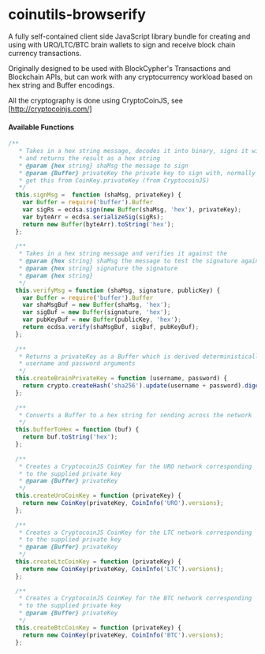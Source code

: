coinutils-browserify
====================

A fully self-contained client side JavaScript library bundle for creating and using with URO/LTC/BTC brain wallets to sign and receive block chain currency transactions.

Originally designed to be used with BlockCypher's Transactions and Blockchain APIs, but can work with any cryptocurrency workload based on hex string and Buffer encodings.

All the cryptography is done using CryptoCoinJS, see [http://cryptocoinjs.com/]

#### Available Functions

```javascript
/**
   * Takes in a hex string message, decodes it into binary, signs it with ECDSA, 
   * and returns the result as a hex string
   * @param {hex string} shaMsg the message to sign
   * @param {Buffer} privateKey the private key to sign with, normally you would 
   * get this from CoinKey.privateKey (from CryptocoinJS)
   */
  this.signMsg =  function (shaMsg, privateKey) {
    var Buffer = require('buffer').Buffer
    var sigRs = ecdsa.sign(new Buffer(shaMsg, 'hex'), privateKey);
    var byteArr = ecdsa.serializeSig(sigRs);
    return new Buffer(byteArr).toString('hex');
  };
    
  /**
   * Takes in a hex string message and verifies it against the 
   * @param {hex string} shaMsg the message to test the signature against
   * @param {hex string} signature the signature 
   * @param {hex string} 
   */
  this.verifyMsg = function (shaMsg, signature, publicKey) {
    var Buffer = require('buffer').Buffer
    var shaMsgBuf = new Buffer(shaMsg, 'hex');
    var sigBuf = new Buffer(signature, 'hex');
    var pubKeyBuf = new Buffer(publicKey, 'hex');
    return ecdsa.verify(shaMsgBuf, sigBuf, pubKeyBuf);
  };
    
  /**
   * Returns a privateKey as a Buffer which is derived deterministically the 
   * username and password arguments
   */
  this.createBrainPrivateKey = function (username, password) {
    return crypto.createHash('sha256').update(username + password).digest();
  };
    
  /**
   * Converts a Buffer to a hex string for sending across the network
   */    
  this.bufferToHex = function (buf) {
    return buf.toString('hex');
  };
    
  /**
   * Creates a CryptocoinJS CoinKey for the URO network corresponding 
   * to the supplied private key 
   * @param {Buffer} privateKey
   */
  this.createUroCoinKey = function (privateKey) {
    return new CoinKey(privateKey, CoinInfo('URO').versions);
  };
    
  /**
   * Creates a CryptocoinJS CoinKey for the LTC network corresponding 
   * to the supplied private key 
   * @param {Buffer} privateKey
   */
  this.createLtcCoinKey = function (privateKey) {
    return new CoinKey(privateKey, CoinInfo('LTC').versions);
  };
    
  /**
   * Creates a CryptocoinJS CoinKey for the BTC network corresponding 
   * to the supplied private key 
   * @param {Buffer} privateKey
   */
  this.createBtcCoinKey = function (privateKey) {
    return new CoinKey(privateKey, CoinInfo('BTC').versions);
  };
```
